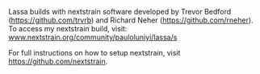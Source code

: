 
Lassa builds with nextstrain software developed by Trevor Bedford (https://github.com/trvrb) and Richard Neher (https://github.com/rneher). To access my nextstrain build, visit: www.nextstrain.org/community/pauloluniyi/lassa/s

For full instructions on how to setup nextstrain, visit https://github.com/nextstrain.

[Nextstrain]: https://nextstrain.org
[fauna]: https://github.com/nextstrain/fauna
[augur]: https://github.com/nextstrain/augur
[auspice]: https://github.com/nextstrain/auspice
[snakemake cli]: https://snakemake.readthedocs.io/en/stable/executable.html#all-options
[nextstrain-cli]: https://github.com/nextstrain/cli
[nextstrain-cli README]: https://github.com/nextstrain/cli/blob/master/README.md


